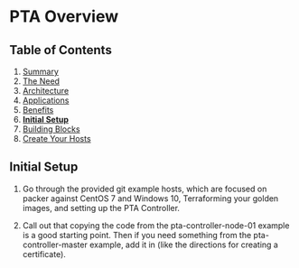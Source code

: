 # PTA Overview

## Table of Contents

1. [Summary](README.md)
1. [The Need](the_need.md)
1. [Architecture](architecture.md)
1. [Applications](applications.md)
1. [Benefits](benefits.md)
1. __[Initial Setup](initial_setup.md)__
1. [Building Blocks](building_blocks.md)
1. [Create Your Hosts](create_your_hosts.md)


## Initial Setup

1. Go through the provided git example hosts, which are focused on packer against CentOS 7 and Windows 10,
Terraforming your golden images, and setting up the PTA Controller.

1. Call out that copying the code from the pta-controller-node-01 example is a good starting point.
Then if you need something from the pta-controller-master example, add it in (like the directions
for creating a certificate).
